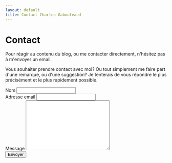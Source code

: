```yaml
---
layout: default
title: Contact Charles Gabouleaud
---
```


<div id="contact">
  <h1 class="pageTitle">Contact</h1>
  <div class="contactContent">
    <p class="intro">Pour réagir au contenu du blog, ou me contacter directement, n'hésitez pas à m'envoyer un email.</p>
    <p>Vous souhaiter prendre contact avec moi? Ou tout simplement me faire part d'une remarque, ou d'une suggestion? Je tenterais de vous répondre le plus précisément et le plus rapidement possible.</p>
  </div>
  <form action="http://formspree.io/charles.gabouleaud@gmail.com" method="POST">
    <label for="name">Nom</label>    
    <input type="text" id="name" name="name" class="full-width"><br>
    <label for="email">Adresse email</label>
    <input type="email" id="email" name="_replyto" class="full-width"><br>
    <label for="message">Message</label>
    <textarea name="message" id="message" cols="30" rows="10" class="full-width"></textarea><br>
    <input type="submit" value="Envoyer" class="button">
  </form>
</div>
